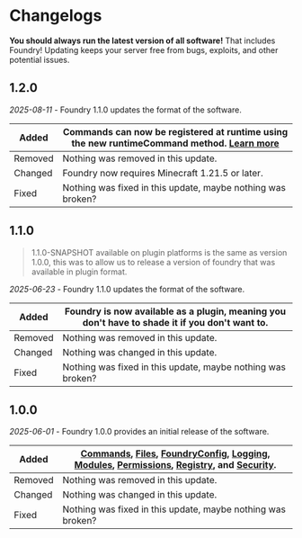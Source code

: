 # Changelogs

<warning>
    <strong>You should always run the latest version of all software!</strong>
    That includes Foundry! Updating keeps your server free from bugs, exploits, and other potential issues.
</warning>

## 1.2.0

_2025-08-11_ - Foundry 1.1.0 updates the format of the software.

| Added   | Commands can now be registered at runtime using the new runtimeCommand method. [Learn more](FR-Registry-Commands.md) |
|---------|----------------------------------------------------------------------------------------------------------------------|
| Removed | Nothing was removed in this update.                                                                                  |
| Changed | Foundry now requires Minecraft 1.21.5 or later.                                                                      |
| Fixed   | Nothing was fixed in this update, maybe nothing was broken?                                                          |

## 1.1.0
> 1.1.0-SNAPSHOT available on plugin platforms is the same as version 1.0.0, this was to allow us to release a version
> of foundry that was available in plugin format.

_2025-06-23_ - Foundry 1.1.0 updates the format of the software.

| Added   | Foundry is now available as a plugin, meaning you don't have to shade it if you don't want to. |
|---------|------------------------------------------------------------------------------------------------|
| Removed | Nothing was removed in this update.                                                            |
| Changed | Nothing was changed in this update.                                                            |
| Fixed   | Nothing was fixed in this update, maybe nothing was broken?                                    |

## 1.0.0
_2025-06-01_ - Foundry 1.0.0 provides an initial release of the software.

| Added   | [Commands](FR-Commands.md), [Files](FR-Files.md), [FoundryConfig](FR-FoundryConfig.md), [Logging](FR-Logging.md), [Modules](FR-Modules.md), [Permissions](FR-Permissions.md), [Registry](FR-Registry.md), and [Security](FR-Security.md). |
|---------|-------------------------------------------------------------------------------------------------------------------------------------------------------------------------------------------------------------------------------------------|
| Removed | Nothing was removed in this update.                                                                                                                                                                                                       |
| Changed | Nothing was changed in this update.                                                                                                                                                                                                       |
| Fixed   | Nothing was fixed in this update, maybe nothing was broken?                                                                                                                                                                               |

